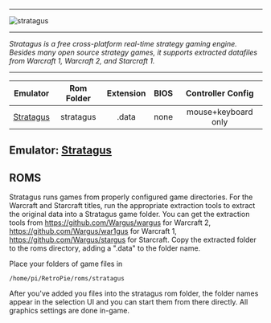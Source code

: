 ***
![stratagus](https://wargus.github.io/img/stratagus.svg)
***
_Stratagus is a free cross-platform real-time strategy gaming engine. Besides many open source strategy games, it supports extracted datafiles from Warcraft 1, Warcraft 2, and Starcraft 1._
***

| Emulator | Rom Folder | Extension | BIOS |  Controller Config |
| :---: | :---: | :---: | :---: | :---: |
| [Stratagus](https://wargus.github.io/) | stratagus  | .data | none | mouse+keyboard only |

## Emulator: [Stratagus](https://wargus.github.io/)

## ROMS
Stratagus runs games from properly configured game directories. For the Warcraft and Starcraft titles, run the appropriate extraction tools to extract the original data into a Stratagus game folder. You can get the extraction tools from https://github.com/Wargus/wargus for Warcraft 2, https://github.com/Wargus/war1gus for Warcraft 1, https://github.com/Wargus/stargus for Starcraft. Copy the extracted folder to the roms directory, adding a ".data" to the folder name.

Place your folders of game files in
```
/home/pi/RetroPie/roms/stratagus
```

After you've added you files into the stratagus rom folder, the folder names appear in the selection UI and you can start them from there directly. All graphics settings are done in-game.

